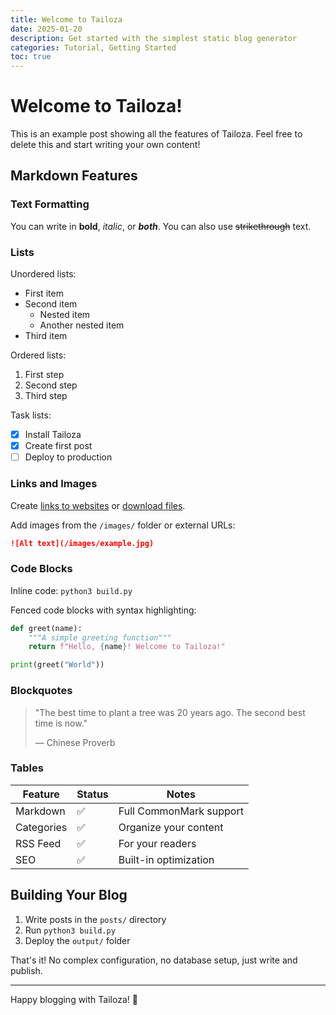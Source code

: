 ```yaml
---
title: Welcome to Tailoza
date: 2025-01-20
description: Get started with the simplest static blog generator
categories: Tutorial, Getting Started
toc: true
---
```


# Welcome to Tailoza!

This is an example post showing all the features of Tailoza. Feel free to delete this and start writing your own content!

## Markdown Features

### Text Formatting

You can write in **bold**, *italic*, or ***both***. You can also use ~~strikethrough~~ text.

### Lists

Unordered lists:
- First item
- Second item
  - Nested item
  - Another nested item
- Third item

Ordered lists:
1. First step
2. Second step
3. Third step

Task lists:
- [x] Install Tailoza
- [x] Create first post
- [ ] Deploy to production

### Links and Images

Create [links to websites](https://github.com/impish0/Tailoza) or [download files](/documents/guide.pdf).

Add images from the `/images/` folder or external URLs:
```markdown
![Alt text](/images/example.jpg)
```

### Code Blocks

Inline code: `python3 build.py`

Fenced code blocks with syntax highlighting:

```python
def greet(name):
    """A simple greeting function"""
    return f"Hello, {name}! Welcome to Tailoza!"

print(greet("World"))
```

### Blockquotes

> "The best time to plant a tree was 20 years ago. The second best time is now."
> 
> — Chinese Proverb

### Tables

| Feature | Status | Notes |
|---------|--------|-------|
| Markdown | ✅ | Full CommonMark support |
| Categories | ✅ | Organize your content |
| RSS Feed | ✅ | For your readers |
| SEO | ✅ | Built-in optimization |

## Building Your Blog

1. Write posts in the `posts/` directory
2. Run `python3 build.py`
3. Deploy the `output/` folder

That's it! No complex configuration, no database setup, just write and publish.

---

Happy blogging with Tailoza! 🎨